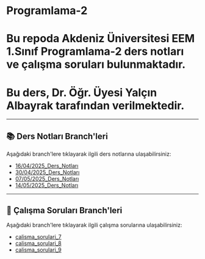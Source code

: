 # Programlama-2
# Bu repoda Akdeniz Üniversitesi EEM 1.Sınıf Programlama-2 ders notları ve çalışma soruları bulunmaktadır.
# Bu ders, Dr. Öğr. Üyesi Yalçın Albayrak tarafından verilmektedir.

---
## 📚 Ders Notları Branch'leri

Aşağıdaki branch'lere tıklayarak ilgili ders notlarına ulaşabilirsiniz:
- [16/04/2025_Ders_Notları](https://github.com/0ZD3MIR/Programlama-2/tree/16/05/2025_Ders_Notları)
- [30/04/2025_Ders_Notları](https://github.com/0ZD3MIR/Programlama-2/tree/30/05/2025_Ders_Notları)
- [07/05/2025_Ders_Notları](https://github.com/0ZD3MIR/Programlama-2/tree/07/05/2025_Ders_Notları)
- [14/05/2025_Ders_Notları](https://github.com/0ZD3MIR/Programlama-2/tree/14/05/2025_Ders_Notları)
---
## 📝 Çalışma Soruları Branch'leri
Aşağıdaki branch'lere tıklayarak ilgili çalışma sorularına ulaşabilirsiniz:
- [calisma_sorulari_7](https://github.com/0ZD3MIR/Programlama-2/tree/calisma_sorulari_7)
- [calisma_sorulari_8](https://github.com/0ZD3MIR/Programlama-2/tree/calisma_sorulari_8)
- [calisma_sorulari_9](https://github.com/0ZD3MIR/Programlama-2/tree/calisma_sorulari_9)






